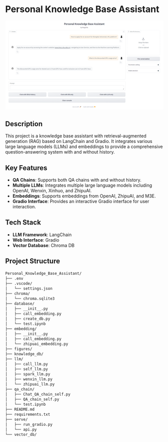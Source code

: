 # Personal Knowledge Base Assistant

![preview](figures/preview.png)

## Description
This project is a knowledge base assistant with retrieval-augmented generation (RAG) based on LangChain and Gradio. It integrates various large language models (LLMs) and embeddings to provide a comprehensive question-answering system with and without history.


## Key Features
- **QA Chains**: Supports both QA chains with and without history.
- **Multiple LLMs**: Integrates multiple large language models including OpenAI, Wenxin, Xinhuo, and ZhipuAI.
- **Embeddings**: Supports embeddings from OpenAI, ZhipuAI, and M3E.
- **Gradio Interface**: Provides an interactive Gradio interface for user interaction.

## Tech Stack
- **LLM Framework**: LangChain
- **Web Interface**: Gradio
- **Vector Database**: Chroma DB

## Project Structure
```plaintext
Personal_Knowledge_Base_Assistant/
├── .env
├── .vscode/
│   └── settings.json
├── chroma/
│   └── chroma.sqlite3
├── database/
│   ├── __init__.py
│   ├── call_embedding.py
│   ├── create_db.py
│   └── test.ipynb
├── embedding/
│   ├── __init__.py
│   ├── call_embedding.py
│   └── zhipuai_embedding.py
├── figures/
├── knowledge_db/
├── llm/
│   ├── call_llm.py
│   ├── self_llm.py
│   ├── spark_llm.py
│   ├── wenxin_llm.py
│   └── zhipuai_llm.py
├── qa_chain/
│   ├── Chat_QA_chain_self.py
│   ├── QA_chain_self.py
│   └── test.ipynb
├── README.md
├── requirements.txt
├── serve/
│   ├── run_gradio.py
│   └── api.py
└── vector_db/
